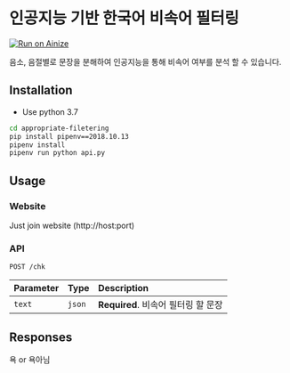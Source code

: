 # 인공지능 기반 한국어 비속어 필터링
[![Run on Ainize](https://ainize.ai/static/images/run_on_ainize_button.svg)](https://ainize.web.app/redirect?git_repo=github.com/hjh010501/appropriate-filetering)

음소, 음절별로 문장을 분해하여 인공지능을 통해 비속어 여부를 분석 할 수 있습니다.

## Installation

- Use python 3.7

```bash
cd appropriate-filetering
pip install pipenv==2018.10.13 
pipenv install
pipenv run python api.py
```

## Usage
### Website
Just join website (http://host:port)

### API
```http
POST /chk
```

| Parameter | Type | Description |
| :--- | :--- | :--- |
| `text` | `json` | **Required**. 비속어 필터링 할 문장 |

## Responses

욕 or 욕아님